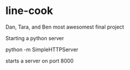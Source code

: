 # line-cook
Dan, Tara, and Ben most awesomest final project

Starting a python server

python -m SimpleHTTPServer

starts a server on port 8000
